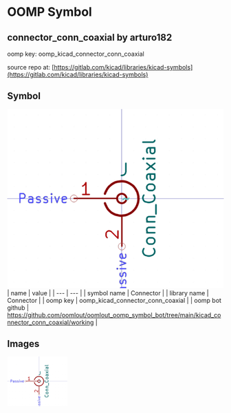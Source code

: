 # OOMP Symbol  
## connector_conn_coaxial  by arturo182  
  
oomp key: oomp_kicad_connector_conn_coaxial  
  
source repo at: [https://gitlab.com/kicad/libraries/kicad-symbols](https://gitlab.com/kicad/libraries/kicad-symbols)  
## Symbol  
  
[![working.png](working_600.png)](working.png)  
| name | value | 
| --- | --- | 
| symbol name | Connector | 
| library name | Connector | 
| oomp key | oomp_kicad_connector_conn_coaxial | 
| oomp bot github | https://github.com/oomlout/oomlout_oomp_symbol_bot/tree/main/kicad_connector_conn_coaxial/working | 
## Images  
  
[![working.png](working_140.png)](working.png)  
